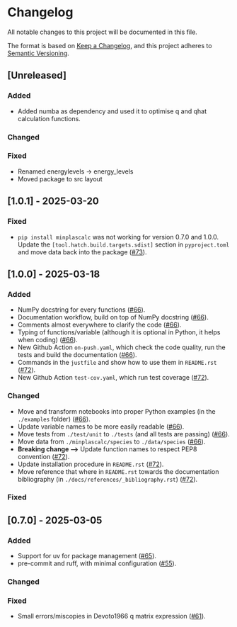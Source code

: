 # Changelog

All notable changes to this project will be documented in this file.

The format is based on [Keep a Changelog](https://keepachangelog.com/en/1.1.0/),
and this project adheres to [Semantic Versioning](https://semver.org/spec/v2.0.0.html).

## [Unreleased]

### Added

- Added numba as dependency and used it to optimise q and qhat calculation functions.

### Changed

### Fixed

- Renamed energylevels -> energy_levels
- Moved package to src layout

## [1.0.1] - 2025-03-20

### Fixed

- `pip install minplascalc` was not working for version 0.7.0 and 1.0.0.
  Update the `[tool.hatch.build.targets.sdist]` section in `pyproject.toml` and move data back into the package ([#73](https://github.com/quinnreynolds/minplascalc/issues/73)).

## [1.0.0] - 2025-03-18

### Added

- NumPy docstring for every functions ([#66](https://github.com/quinnreynolds/minplascalc/issues/66)).
- Documentation workflow, build on top of NumPy docstring ([#66](https://github.com/quinnreynolds/minplascalc/issues/66)).
- Comments almost everywhere to clarify the code ([#66](https://github.com/quinnreynolds/minplascalc/issues/66)).
- Typing of functions/variable (although it is optional in Python, it helps when coding) ([#66](https://github.com/quinnreynolds/minplascalc/issues/66)).
- New Github Action `on-push.yaml`, which check the code quality, run the tests and build the documentation ([#66](https://github.com/quinnreynolds/minplascalc/issues/66)).
- Commands in the `justfile` and show how to use them in `README.rst` ([#72](https://github.com/quinnreynolds/minplascalc/issues/72)).
- New Github Action `test-cov.yaml`, which run test coverage ([#72](https://github.com/quinnreynolds/minplascalc/issues/72)).

### Changed

- Move and transform notebooks into proper Python examples (in the `./examples` folder) ([#66](https://github.com/quinnreynolds/minplascalc/issues/66)).
- Update variable names to be more easily readable ([#66](https://github.com/quinnreynolds/minplascalc/issues/66)).
- Move tests from `./test/unit` to `./tests` (and all tests are passing) ([#66](https://github.com/quinnreynolds/minplascalc/issues/66)).
- Move data from `./minplascalc/species` to `./data/species` ([#66](https://github.com/quinnreynolds/minplascalc/issues/66)).
- **Breaking change -->** Update function names to respect PEP8 convention ([#72](https://github.com/quinnreynolds/minplascalc/issues/72)).
- Update installation procedure in `README.rst` ([#72](https://github.com/quinnreynolds/minplascalc/issues/72)).
- Move reference that where in `README.rst` towards the documentation bibliography (in `./docs/references/_bibliography.rst`) ([#72](https://github.com/quinnreynolds/minplascalc/issues/72)).

### Fixed

## [0.7.0] - 2025-03-05

### Added

- Support for uv for package management ([#65](https://github.com/quinnreynolds/minplascalc/issues/65)).
- pre-commit and ruff, with minimal configuration ([#55](https://github.com/quinnreynolds/minplascalc/issues/61)).

### Changed

### Fixed

- Small errors/miscopies in Devoto1966 q matrix expression ([#61](https://github.com/quinnreynolds/minplascalc/issues/61)).
